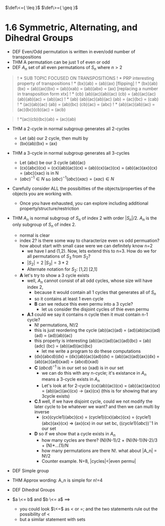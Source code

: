 $\def\<={ \leq }$
$\def\>={ \geq }$

# 1.6 Symmetric, Alternating, and Dihedral Groups

* DEF Even/Odd permutation is written in even/odd number of transpositions
* THM A permutation can be just 1 of even or odd
* DEF $A_n$ set of all even permutations of $S_n$ where $n>2$
>! * SUB TOPIC FOCUSED ON TRANSPOSITIONS
>! * PRP interesting property of transpositions
>!  * (bx)(ab) = (ab)(ax) [flipping]
>!  * (bx)(ab)(bx) = (ab)(ax)(bx) = (ab)(xab) = (ab)(abx) = (ax) [replacing a number in transposition form xtx]
>!  * (cb) (ab)(ac)(ab)(ac) (cb) = (ab)(ac)(ac)(ab)(ab)(ac) = (ab)(ac)
>!  * (ab) (ab)(ac)(ab)(ac) (ab) = (ac)(bc) = (cab)
>!  * (ac)(ab)(ac) (ab) = (ab)(bc) (cb)(ac) = (abc)
>!  * (ab)(ac)(ab)(ac) = (ac)(bc)(cb)(ac) = (acb)
  
>! *(ac)(cb)(bc)(ab) = (ac)(ab)
* THM a 2-cycle in normal subgroup generates all 2-cycles
  * Let (ab) our 2 cycle, then multi by
  * (bx)(ab)(bx) = (ax)
* THM a 3-cycle in normal subgroup generates all 3-cycles
  * Let (abc) be our 3 cycle (ab)(ac)
  * (cx)(abc)(cx) = (cx)(ab)(ac)(cx) = (ab)(cx)(ac)(cx) = (ab)(ac)(ax)(cx) = (abc)(xac) is in N
  * $(abc)^{-1} \in N$ so $(abc)^{-1} (abc)(xac) = (xac) \in N$
* Carefully consider ALL the possibilties of the objects/properties of the objects you are working with. 
  * Once you have exhausted, you can explore including additional property/structure/restriction
* THM $A_n$ is normal subgroup of $S_n$ of index 2 with order $|S_n|/2$. $A_n$ is the only subgroup of $S_n$ of index 2.
  * normal is clear
  * index 2? is there some way to characterize even vs odd permuation? how about start with small case were we can definitely know n=2
    * we have I and (1,2). Now, lets extend this to n=3. How do we for all permutations of $S_3$ from $S_2$?
    * $|S_2|=2$ $|S_3|=3*2$
    * Alternate notation for $S_2$: [1,2] [2,1]
  * __A__ let's try to show a 3 cycle exists
    * well, $A_n$ cannot consist of all odd cycles, whose size will have index 2, 
      * because it would contain all 1 cycles that generates all of $S_n$
      * so it contains at least 1 even cycle
      * __B__ can we reduce this even permu into a 3 cycle?
        * let us consider the disjoint cycles of thie even permu
    * __A.1__ could we say it contains n cycle then it must contain n-1 cycle?
      * N! permutations, N!/2
      * this is just reordering the cycle (ab)(ac)(ad) = (ad)(ab)(ac)(ad)(ad) = (ad)(ab)(ac)
      * this property is interesting (ab)(ac)(ad)(ac)(ad)(bc) = (ab) (adc) (bc) = (ab)(ad)(ac)(bc)
        * let me write a program to do these computations
      * (dx)(abcd)(dx) = (dx)(ab)(ac)(ad)(dx) = (ab)(ac)(ad)(ax)(dx) = (ab)(ac)(ad)(xad) = (abcd)(xad)
      * __C__ $(abcd)^{-1}$ is in our set so (xad) is in our set
        * we can do this with any n-cycle; it's existance in $A_n$ means a 3-cycle exists in $A_n$
        * Let's look at for 2-cycle (cx)(ab)(ac)(cx) = (ab)(ac)(ax)(cx) = (ab)(ac)(ax)(cx) -> (ax)(cx) (this is for showing that any 3cycle exists)
      * __C.1__ well, if we have disjoint cycle, could we not modify the later cycle to be whatever we want? and then we can multi by inverse
        * (cx)(cycle1)(abc)(cx)  = (cycle1)(cx)(abc)(cx) = (cycle1)(abc)(ax)(cx) => (ax)(cx) in our set bc, $((cycle1)(abc))^-1$ in our set
      * __D__ so if we show that a cycle exists in $A_n$
        * how many cycles are there? (N)(N-1)/2 + (N)(N-1)(N-2)/3 + (N)*...(1)/N
        * how many permutations are there N!. what about |A_n| = N!/2
        * Counter example. N=8, |cycles|<|even permu|




* DEF Simple group
* THM Approx wording: A_n is simple for n!=4
* DEF Dihedral Groups

* $a \<= b$ and $b \<= a$ $\implies$
  * you could look $\<=$ as $<$ or $=$; and the two statements rule out the possibility of $<$
  * but a similar statement with sets
